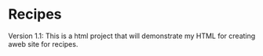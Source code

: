 # Recipes
Version 1.1:
This is a html project that will demonstrate my HTML for creating aweb site for recipes.

